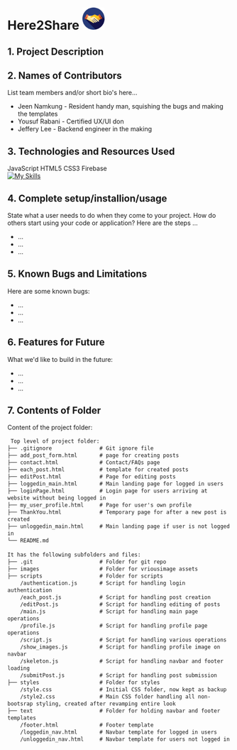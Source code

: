 <h1 align="centre"> Here2Share 
    <img src="./images/hand.svg.svg" width=50px height=50px alt=""/>
</h1>

## 1. Project Description


## 2. Names of Contributors
List team members and/or short bio's here... 
* Jeen Namkung - Resident handy man, squishing the bugs and making the templates
* Yousuf Rabani - Certified UX/UI don
* Jeffery Lee - Backend engineer in the making
	
## 3. Technologies and Resources Used
JavaScript HTML5 CSS3 Firebase
<br>
[![My Skills](https://skillicons.dev/icons?i=js,html,css,firebase)](https://skillicons.dev)

## 4. Complete setup/installion/usage
State what a user needs to do when they come to your project.  How do others start using your code or application?
Here are the steps ...
* ...
* ...
* ...

## 5. Known Bugs and Limitations
Here are some known bugs:
* ...
* ...
* ...

## 6. Features for Future
What we'd like to build in the future:
* ...
* ...
* ...
	
## 7. Contents of Folder
Content of the project folder:

```
 Top level of project folder: 
├── .gitignore               # Git ignore file
├── add_post_form.html       # page for creating posts
├── contact.html             # Contact/FAQs page
├── each_post.html           # template for created posts
├── editPost.html            # Page for editing posts
├── loggedin_main.html       # Main landing page for logged in users
├── loginPage.html           # Login page for users arriving at website without being logged in
├── my_user_profile.html     # Page for user's own profile
├── ThankYou.html            # Temporary page for after a new post is created
├── unloggedin_main.html     # Main landing page if user is not logged in
└── README.md

It has the following subfolders and files:
├── .git                     # Folder for git repo
├── images                   # Folder for vriousimage assets
├── scripts                  # Folder for scripts
    /authentication.js       # Script for handling login authentication
    /each_post.js            # Script for handling post creation
    /editPost.js             # Script for handling editing of posts
    /main.js                 # Script for handling main page operations
    /profile.js              # Script for handling profile page operations
    /script.js               # Script for handling various operations
    /show_images.js          # Script for handling profile image on navbar
    /skeleton.js             # Script for handling navbar and footer loading
    /submitPost.js           # Script for handling post submission
├── styles                   # Folder for styles
    /style.css               # Initial CSS folder, now kept as backup
    /style2.css              # Main CSS folder handling all non-bootsrap styling, created after revamping entire look
├── text                     # Folder for holding navbar and footer templates
    /footer.html             # Footer template
    /loggedin_nav.html       # Navbar template for logged in users
    /unloggedin_nav.html     # Navbar template for users not logged in


```


